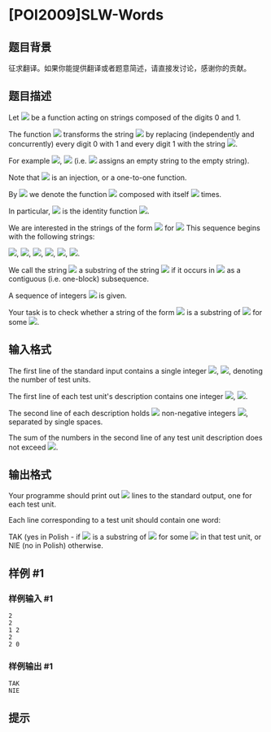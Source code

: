 # [POI2009]SLW-Words

## 题目背景

征求翻译。如果你能提供翻译或者题意简述，请直接发讨论，感谢你的贡献。


## 题目描述

Let ![](http://main.edu.pl/images/OI16/slw-en-tex.1.png) be a function acting on strings composed of the digits 0    and 1.

The function ![](http://main.edu.pl/images/OI16/slw-en-tex.2.png) transforms the string ![](http://main.edu.pl/images/OI16/slw-en-tex.3.png) by replacing (independently    and concurrently) every digit 0 with 1 and every digit    1 with the string ![](http://main.edu.pl/images/OI16/slw-en-tex.4.png).

For example ![](http://main.edu.pl/images/OI16/slw-en-tex.5.png), ![](http://main.edu.pl/images/OI16/slw-en-tex.6.png)    (i.e. ![](http://main.edu.pl/images/OI16/slw-en-tex.7.png) assigns an empty string to the empty string).

Note that ![](http://main.edu.pl/images/OI16/slw-en-tex.8.png) is an injection, or a one-to-one function.

By ![](http://main.edu.pl/images/OI16/slw-en-tex.9.png) we denote the function ![](http://main.edu.pl/images/OI16/slw-en-tex.10.png) composed with itself ![](http://main.edu.pl/images/OI16/slw-en-tex.11.png) times.

In particular, ![](http://main.edu.pl/images/OI16/slw-en-tex.12.png) is the identity function ![](http://main.edu.pl/images/OI16/slw-en-tex.13.png).

We are interested in the strings of the form ![](http://main.edu.pl/images/OI16/slw-en-tex.14.png)    for ![](http://main.edu.pl/images/OI16/slw-en-tex.15.png) This sequence begins with the following strings:

![](http://main.edu.pl/images/OI16/slw-en-tex.16.png), ![](http://main.edu.pl/images/OI16/slw-en-tex.17.png), ![](http://main.edu.pl/images/OI16/slw-en-tex.18.png), ![](http://main.edu.pl/images/OI16/slw-en-tex.19.png),    ![](http://main.edu.pl/images/OI16/slw-en-tex.20.png), ![](http://main.edu.pl/images/OI16/slw-en-tex.21.png).

We call the string ![](http://main.edu.pl/images/OI16/slw-en-tex.22.png) a substring of the string ![](http://main.edu.pl/images/OI16/slw-en-tex.23.png) if it occurs    in ![](http://main.edu.pl/images/OI16/slw-en-tex.24.png) as  a contiguous (i.e. one-block) subsequence.

A sequence of integers ![](http://main.edu.pl/images/OI16/slw-en-tex.25.png) is given.

Your task is to check whether a string of the form    ![](http://main.edu.pl/images/OI16/slw-en-tex.26.png)    is a substring of ![](http://main.edu.pl/images/OI16/slw-en-tex.27.png) for some ![](http://main.edu.pl/images/OI16/slw-en-tex.28.png).


## 输入格式

The first line of the standard input contains a single integer ![](http://main.edu.pl/images/OI16/slw-en-tex.29.png),      ![](http://main.edu.pl/images/OI16/slw-en-tex.30.png), denoting the number of test units.

The first line of each test unit's description contains one integer ![](http://main.edu.pl/images/OI16/slw-en-tex.31.png),      ![](http://main.edu.pl/images/OI16/slw-en-tex.32.png).

The second line of each description holds ![](http://main.edu.pl/images/OI16/slw-en-tex.33.png) non-negative integers      ![](http://main.edu.pl/images/OI16/slw-en-tex.34.png), separated by single spaces.

The sum of the numbers in the second line of any test unit description      does not exceed ![](http://main.edu.pl/images/OI16/slw-en-tex.35.png).


## 输出格式

Your programme should print out ![](http://main.edu.pl/images/OI16/slw-en-tex.36.png) lines to the standard output,     one for each test unit.

Each line corresponding to a test unit should contain one word:

TAK (yes in Polish - if      ![](http://main.edu.pl/images/OI16/slw-en-tex.37.png) is a substring of      ![](http://main.edu.pl/images/OI16/slw-en-tex.38.png) for some ![](http://main.edu.pl/images/OI16/slw-en-tex.39.png) in that test unit,      or NIE (no in Polish) otherwise.


## 样例 #1

### 样例输入 #1
```
2
2
1 2
2
2 0
```

### 样例输出 #1

```
TAK
NIE
```

## 提示


